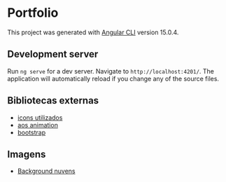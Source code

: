 # Portfolio

This project was generated with [Angular CLI](https://github.com/angular/angular-cli) version 15.0.4.

## Development server

Run `ng serve` for a dev server. Navigate to `http://localhost:4201/`. The application will automatically reload if you change any of the source files.

## Bibliotecas externas
- [icons utilizados](https://fontawesome.com/v5/search?m=free)
- [aos animation](https://michalsnik.github.io/aos/)
- [bootstrap](https://getbootstrap.com/docs/5.2/getting-started/introduction/)

## Imagens
 - [Background nuvens](https://loading.io/background/m-clouds)

